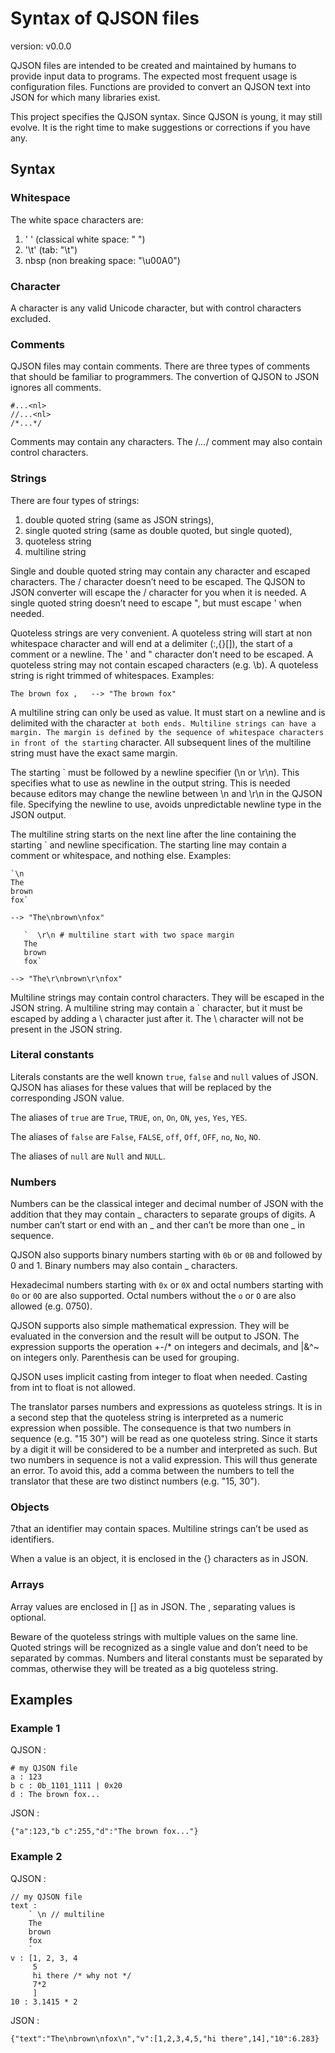 # Syntax of QJSON files

version: v0.0.0

QJSON files are intended to be created and maintained by humans to 
provide input data to programs. The expected most frequent usage is
configuration files. Functions are provided to convert an QJSON text
into JSON for which many libraries exist.

This project specifies the QJSON syntax. Since QJSON is young, it may
still evolve. It is the right time to make suggestions or corrections
if you have any. 

## Syntax

### Whitespace

The white space characters are: 
1. ' ' (classical white space: " ")
2. '\t' (tab: "\t")
3. nbsp (non breaking space: "\u00A0")

### Character

A character is any valid Unicode character, but with control characters excluded.

### Comments

QJSON files may contain comments. There are three types of comments that
should be familiar to programmers. The convertion of QJSON to JSON ignores
all comments.

    #...<nl> 
    //...<nl>
    /*...*/

Comments may contain any characters. The /*...*/ comment may also contain 
control characters.

### Strings

There are four types of strings:
1. double quoted string (same as JSON strings),
2. single quoted string (same as double quoted, but single quoted),
3. quoteless string
4. multiline string

Single and double quoted string may contain any character and escaped
characters. The / character doesn’t need to be escaped. The QJSON to JSON
converter will escape the / character for you when it is needed. A single 
quoted string doesn’t need to escape ", but must escape ' when needed.

Quoteless strings are very convenient. A quoteless string will start at 
non whitespace character and will end at a delimiter (:,{}[]), the
start of a comment or a newline. The ' and " character don’t need to be
escaped. A quoteless string may not contain escaped characters (e.g. \b).
A quoteless string is right trimmed of whitespaces. Examples:

    The brown fox ,   --> "The brown fox"

A multiline string can only be used as value. It must start on a newline 
and is delimited with the character ` at both ends. Multiline strings can
have a margin. The margin is defined by the sequence of whitespace characters
in front of the starting ` character. All subsequent lines of the multiline
string must have the exact same margin. 

The starting ` must be followed by a newline specifier (\n or \r\n). This 
specifies what to use as newline in the output string. This is needed because
editors may change the newline between \n and \r\n in the QJSON file. Specifying
the newline to use, avoids unpredictable newline type in the JSON output. 

The multiline string starts on the next line after the line containing the
starting ` and newline specification. The starting line may contain a 
comment or whitespace, and nothing else. Examples:

    `\n
    The
    brown
    fox`

    --> "The\nbrown\nfox"

       `  \r\n # multiline start with two space margin
       The
       brown
       fox`

    --> "The\r\nbrown\r\nfox"

Multiline strings may contain control characters. They will be escaped in the
JSON string. A multiline string may contain a ` character, but it must be escaped
by adding a \ character just after it. The \ character will not be present in
the JSON string. 

### Literal constants

Literals constants are the well known `true`, `false` and `null` values of JSON. 
QJSON has aliases for these values that will be replaced by the corresponding JSON
value.

The aliases of `true` are `True`, `TRUE`, `on`, `On`, `ON`, `yes`, `Yes`, `YES`.

The aliases of `false` are `False`, `FALSE`, `off`, `Off`, `OFF`, `no`, `No`, `NO`. 

The aliases of `null` are `Null` and `NULL`. 

### Numbers

Numbers can be the classical integer and decimal number of JSON with the addition 
that they may contain _ characters to separate groups of digits. A number can’t start
or end with an _ and ther can’t be more than one _ in sequence. 

QJSON also supports binary numbers starting with `0b` or `0B` and followed by 0 and 1.
Binary numbers may also contain _ characters.

Hexadecimal numbers starting with `0x` or `0X` and octal numbers starting with `0o` or
`0O` are also supported. Octal numbers without the `o` or `O` are also allowed (e.g. 0750).

QJSON supports also simple mathematical expression. They will be evaluated in the 
conversion and the result will be output to JSON. The expression supports the operation
+-/* on integers and decimals, and |&^~ on integers only. Parenthesis can be used for grouping.

QJSON uses implicit casting from integer to float when needed. Casting from int to float is 
not allowed. 

The translator parses numbers and expressions as quoteless strings. It is in a second 
step that the quoteless string is interpreted as a numeric expression when possible. The
consequence is that two numbers in sequence (e.g. "15 30") will be read as one quoteless
string. Since it starts by a digit it will be considered to be a number and interpreted as
such. But two numbers in sequence is not a valid expression. This will thus generate an error.
To avoid this, add a comma between the numbers to tell the translator that these are two 
distinct numbers (e.g. "15, 30"). 

### Objects
7that an identifier may contain spaces. Multiline 
strings can’t be used as identifiers.

When a value is an object, it is enclosed in the {} characters as in JSON. 

### Arrays

Array values are enclosed in [] as in JSON. The , separating values is optional. 

Beware of the quoteless strings with multiple values on the same line. Quoted 
strings will be recognized as a single value and don’t need to be separated by
commas. Numbers and literal constants must be separated by commas, otherwise 
they will be treated as a big quoteless string. 


## Examples

### Example 1

QJSON :

    # my QJSON file
    a : 123
    b c : 0b_1101_1111 | 0x20
    d : The brown fox...

JSON : 

    {"a":123,"b c":255,"d":"The brown fox..."}

### Example 2

QJSON :

    // my QJSON file
    text :
        ` \n // multiline
        The
        brown
        fox
        `
    v : [1, 2, 3, 4
         5
         hi there /* why not */
         7*2
         ]
    10 : 3.1415 * 2

JSON : 

    {"text":"The\nbrown\nfox\n","v":[1,2,3,4,5,"hi there",14],"10":6.283}

